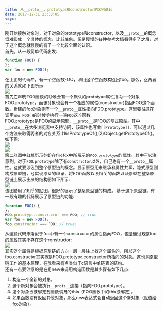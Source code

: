 ```yaml
---
title: 从__proto__，prototype和constructor的区别说起
date: 2017-12-31 23:53:05
tags:
---
```

刚开始接触对象时，对于对象的prototype和constructor，以及`__proto__`的概念很难形成一个具体的概念，比较抽象。但是慢慢的各种参考文档看得多了之后，对于这个概念就慢慢的有了一个比较全面的认识。<br>
首先，从一段简单代码出发:
```javascript
function FOO() {
};
var foo = new FOO();
```
在上面的代码中，有一个空函数FOO，利用这个空函数构造出foo。那么，这两者的关系就如下图所示:<br>
![](http://p1vvzwyer.bkt.clouddn.com/prototype1.png)<br>
首先在声明FOO函数的时候会有一个默认的prototype属性指向一个对象FOO.prototype，而该对象也会有一个相应的属性(constructor)指回FOO这个函数。新建的foo对象则有一个`__proto__`属性指向FOO.prototype。这里要注意在调用`new FOO()`的时候会执行一遍`FOO`这个函数。<br>
FOO.prototype是FOO的显示原型，`__proto__`是FOO的隐式原型。其中`__proto__`在大多浏览器中支持访问，该属性也写做`[[Prototype]]`，可以通过几个方法来取得两者的对应关系:(1)isPrototypeOf();(2)Object.getPrototypeOf()。
如下图:<br>
![](http://p1vvzwyer.bkt.clouddn.com/prototype2.png)<br>
![](http://p1vvzwyer.bkt.clouddn.com/prototype3.png)<br>
第二张图中红框所示的即在firefox中所展示的`FOO.prototype`的属性。其中可以注意到，对于`FOO.prototype`除了有`constructor`以外，自己也有一个`__proto__`属性。这就要涉及到整个原型链的概念。显示原型用来继承和属性共享，隐式原型则构成原型链，也实现原型的继承。将FOO函数以及相关的函数以及原型在整条原型链上展示出来的结构图如下所示:<br>
![](http://p1vvzwyer.bkt.clouddn.com/prototype4.jpg)<br>
该图借用了知乎的贴图，很好的展示了整条原型链的构成。
基于这个原型链，有一段有趣的代码展示了原型链的功能:
```javascript
function FOO() {    
};
FOO.prototype.constructor === FOO; // true
var foo = new FOO();
foo.constructor === FOO; // true!
```
从这段代码来看似乎foo中有一个constructor的属性指向FOO，但是通过观察foo的属性其实不存在这个constructor:<br>
![](http://p1vvzwyer.bkt.clouddn.com/prototype4.png)<br>
其实这个属性是根据原型链的方向一层一层往上找这个属性的，所以这个foo.constructor其实就是FOO.prototype.constructor所指向的对象。这也是原型链工作的基本原理，在我看来有点类似于c语言中单链表的结构。<br>
还有一点要注意的是在用new来调用构造函数是其步骤有如下几点:
1. 构造一个全新的对象。
2. 这个新对象会被执行`__proto__`连接（指向FOO.prototype）。
3. 这个对象会被绑定到函数调用的this（FOO函数中的this被绑定）。
4. 如果函数没有返回其他对象，那么new表达式会自动返回这个新对象（赋值给foo对象）。